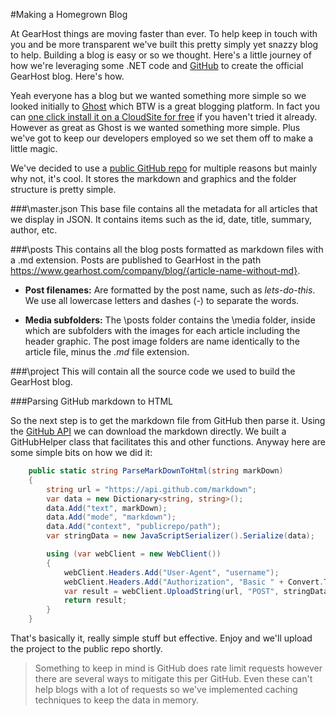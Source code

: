 #Making a Homegrown Blog

At GearHost things are moving faster than ever. To help keep in touch with you and be more transparent we've built this pretty simply yet snazzy blog to help. Building a blog is easy or so we thought. Here's a little journey of how we're leveraging some .NET code and [GitHub](https://github.com/) to create the official GearHost blog. Here's how.

Yeah everyone has a blog but we wanted something more simple so we looked initially to [Ghost](https://ghost.org/) which BTW is a great blogging platform. In fact you can [one click install it on a CloudSite for free](https://my.gearhost.com/account/signup) if you haven't tried it already. However as great as Ghost is we wanted something more simple. Plus we've got to keep our developers employed so we set them off to make a little magic.

We've decided to use a [public GitHub repo](https://github.com/GearHost/blog) for multiple reasons but mainly why not, it's cool. It stores the markdown and graphics and the folder structure is pretty simple.

###\master.json
This base file contains all the metadata for all articles that we display in JSON. It contains items such as the id, date, title, summary, author, etc.

###\posts
This contains all the blog posts formatted as markdown files with a .md extension. Posts are published to GearHost in the path https://www.gearhost.com/company/blog/{article-name-without-md}.

* **Post filenames:** Are formatted by the post name, such as *lets-do-this*. We use all lowercase letters and dashes (-) to separate the words.

* **Media subfolders:** The \posts folder contains the \media folder, inside which are subfolders with the images for each article including the header graphic. The post image folders are name identically to the article file, minus the *.md* file extension.

###\project
This will contain all the source code we used to build the GearHost blog.

###Parsing GitHub markdown to HTML

So the next step is to get the markdown file from GitHub then parse it. Using the [GitHub API](https://developer.github.com/v3/) we can download the markdown directly. We built a GitHubHelper class that facilitates this and other functions. Anyway here are some simple bits on how we did it:

```C#
	public static string ParseMarkDownToHtml(string markDown)
	{
		string url = "https://api.github.com/markdown";
		var data = new Dictionary<string, string>();
		data.Add("text", markDown);
		data.Add("mode", "markdown");
		data.Add("context", "publicrepo/path");
		var stringData = new JavaScriptSerializer().Serialize(data);

		using (var webClient = new WebClient())
		{
			webClient.Headers.Add("User-Agent", "username");
			webClient.Headers.Add("Authorization", "Basic " + Convert.ToBase64String(new ASCIIEncoding().GetBytes("username:password")));
			var result = webClient.UploadString(url, "POST", stringData);
			return result;
		}
	}
```

That's basically it, really simple stuff but effective. Enjoy and we'll upload the project to the public repo shortly.

> Something to keep in mind is GitHub does rate limit requests however there are several ways to mitigate this per GitHub. Even these can't help blogs with a lot of requests so we've implemented caching techniques to keep the data in memory.
